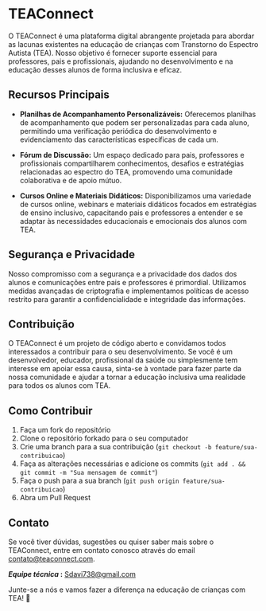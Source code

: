 # TEAConnect

O TEAConnect é uma plataforma digital abrangente projetada para abordar as lacunas existentes na educação de crianças com Transtorno do Espectro Autista (TEA). Nosso objetivo é fornecer suporte essencial para professores, pais e profissionais, ajudando no desenvolvimento e na educação desses alunos de forma inclusiva e eficaz.

## Recursos Principais

- **Planilhas de Acompanhamento Personalizáveis:** Oferecemos planilhas de acompanhamento que podem ser personalizadas para cada aluno, permitindo uma verificação periódica do desenvolvimento e evidenciamento das características específicas de cada um.

- **Fórum de Discussão:** Um espaço dedicado para pais, professores e profissionais compartilharem conhecimentos, desafios e estratégias relacionadas ao espectro do TEA, promovendo uma comunidade colaborativa e de apoio mútuo.

- **Cursos Online e Materiais Didáticos:** Disponibilizamos uma variedade de cursos online, webinars e materiais didáticos focados em estratégias de ensino inclusivo, capacitando pais e professores a entender e se adaptar às necessidades educacionais e emocionais dos alunos com TEA.

## Segurança e Privacidade

Nosso compromisso com a segurança e a privacidade dos dados dos alunos e comunicações entre pais e professores é primordial. Utilizamos medidas avançadas de criptografia e implementamos políticas de acesso restrito para garantir a confidencialidade e integridade das informações.

## Contribuição

O TEAConnect é um projeto de código aberto e convidamos todos interessados a contribuir para o seu desenvolvimento. Se você é um desenvolvedor, educador, profissional da saúde ou simplesmente tem interesse em apoiar essa causa, sinta-se à vontade para fazer parte da nossa comunidade e ajudar a tornar a educação inclusiva uma realidade para todos os alunos com TEA.

## Como Contribuir

1. Faça um fork do repositório
2. Clone o repositório forkado para o seu computador
3. Crie uma branch para a sua contribuição (`git checkout -b feature/sua-contribuicao`)
4. Faça as alterações necessárias e adicione os commits (`git add . && git commit -m "Sua mensagem de commit"`)
5. Faça o push para a sua branch (`git push origin feature/sua-contribuicao`)
6. Abra um Pull Request

## Contato

Se você tiver dúvidas, sugestões ou quiser saber mais sobre o TEAConnect, entre em contato conosco através do email [contato@teaconnect.com](mailto:contato@teaconnect.com).

**_Equipe técnica_ :** [Sdavi738@gmail.com](mailto:Sdavi738@gmail.com)

Junte-se a nós e vamos fazer a diferença na educação de crianças com TEA! 🌟
